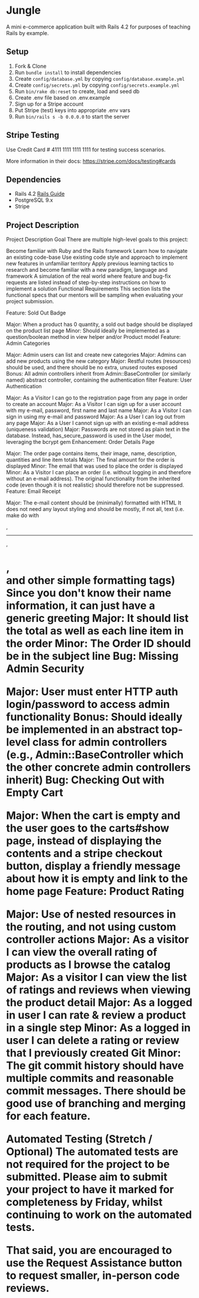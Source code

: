 # Jungle

A mini e-commerce application built with Rails 4.2 for purposes of teaching Rails by example.


## Setup

1. Fork & Clone
2. Run `bundle install` to install dependencies
3. Create `config/database.yml` by copying `config/database.example.yml`
4. Create `config/secrets.yml` by copying `config/secrets.example.yml`
5. Run `bin/rake db:reset` to create, load and seed db
6. Create .env file based on .env.example
7. Sign up for a Stripe account
8. Put Stripe (test) keys into appropriate .env vars
9. Run `bin/rails s -b 0.0.0.0` to start the server

## Stripe Testing

Use Credit Card # 4111 1111 1111 1111 for testing success scenarios.

More information in their docs: <https://stripe.com/docs/testing#cards>

## Dependencies

* Rails 4.2 [Rails Guide](http://guides.rubyonrails.org/v4.2/)
* PostgreSQL 9.x
* Stripe


## Project Description
Project Description
Goal
There are multiple high-level goals to this project:

Become familiar with Ruby and the Rails framework
Learn how to navigate an existing code-base
Use existing code style and approach to implement new features in unfamiliar territory
Apply previous learning tactics to research and become familiar with a new paradigm, language and framework
A simulation of the real world where feature and bug-fix requests are listed instead of step-by-step instructions on how to implement a solution
Functional Requirements
This section lists the functional specs that our mentors will be sampling when evaluating your project submission.

Feature: Sold Out Badge

Major: When a product has 0 quantity, a sold out badge should be displayed on the product list page
Minor: Should ideally be implemented as a question/boolean method in view helper and/or Product model
Feature: Admin Categories

Major: Admin users can list and create new categories
Major: Admins can add new products using the new category
Major: Restful routes (resources) should be used, and there should be no extra, unused routes exposed
Bonus: All admin controllers inherit from Admin::BaseController (or similarly named) abstract controller, containing the authentication filter
Feature: User Authentication

Major: As a Visitor I can go to the registration page from any page in order to create an account
Major: As a Visitor I can sign up for a user account with my e-mail, password, first name and last name
Major: As a Visitor I can sign in using my e-mail and password
Major: As a User I can log out from any page
Major: As a User I cannot sign up with an existing e-mail address (uniqueness validation)
Major: Passwords are not stored as plain text in the database. Instead, has_secure_password is used in the User model, leveraging the bcrypt gem
Enhancement: Order Details Page

Major: The order page contains items, their image, name, description, quantities and line item totals
Major: The final amount for the order is displayed
Minor: The email that was used to place the order is displayed
Minor: As a Visitor I can place an order (i.e. without logging in and therefore without an e-mail address). The original functionality from the inherited code (even though it is not realistic) should therefore not be suppressed.
Feature: Email Receipt

Major: The e-mail content should be (minimally) formatted with HTML
It does not need any layout styling and should be mostly, if not all, text (i.e. make do with <p>, <hr>, <h1>, <br> and other simple formatting tags)
Since you don't know their name information, it can just have a generic greeting
Major: It should list the total as well as each line item in the order
Minor: The Order ID should be in the subject line
Bug: Missing Admin Security

Major: User must enter HTTP auth login/password to access admin functionality
Bonus: Should ideally be implemented in an abstract top-level class for admin controllers (e.g., Admin::BaseController which the other concrete admin controllers inherit)
Bug: Checking Out with Empty Cart

Major: When the cart is empty and the user goes to the carts#show page, instead of displaying the contents and a stripe checkout button, display a friendly message about how it is empty and link to the home page
Feature: Product Rating

Major: Use of nested resources in the routing, and not using custom controller actions
Major: As a visitor I can view the overall rating of products as I browse the catalog
Major: As a visitor I can view the list of ratings and reviews when viewing the product detail
Major: As a logged in user I can rate & review a product in a single step
Minor: As a logged in user I can delete a rating or review that I previously created
Git
Minor: The git commit history should have multiple commits and reasonable commit messages. There should be good use of branching and merging for each feature.

Automated Testing (Stretch / Optional)
The automated tests are not required for the project to be submitted. Please aim to submit your project to have it marked for completeness by Friday, whilst continuing to work on the automated tests.

That said, you are encouraged to use the Request Assistance button to request smaller, in-person code reviews.
